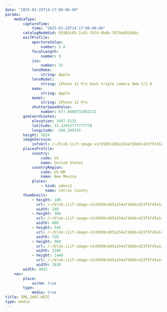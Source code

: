 ```yaml
---
date: "2025-03-29T14:17:00-06:00"
params:
    mediaType:
        captureTime:
            time: "2025-03-29T14:17:00-06:00"
        catalogNodeUid: 01983c85-1c93-7b74-9b4b-7679a892dddc
        exifProfile:
            apertureValue:
                number: 2.8
            focalLength:
                number: 9
            iso:
                number: 32
            lensMake:
                string: Apple
            lensModel:
                string: iPhone 13 Pro back triple camera 9mm f/2.8
            make:
                string: Apple
            model:
                string: iPhone 13 Pro
            shutterSpeedValue:
                number: 677.0480732483211
        geoCoordinates:
            elevation: 1697.8125
            latitude: 33.22652777777778
            longitude: -108.269325
        height: 3024
        imageService:
            infoUrl: /~/blob-iiif-image-v3/b509cdd5a154af1b66c423f5f45a143b743adf650230637f4b0e3100cef58444/info.json
        placesProfile:
            country:
                code: US
                name: United States
            countryRegion:
                code: US-NM
                name: New Mexico
            places:
                - kind: admin2
                  name: Catron County
        thumbnails:
            - height: 180
              url: /~/blob-iiif-image-v3/b509cdd5a154af1b66c423f5f45a143b743adf650230637f4b0e3100cef58444/full/240%2C180/0/default.jpg
              width: 240
            - height: 360
              url: /~/blob-iiif-image-v3/b509cdd5a154af1b66c423f5f45a143b743adf650230637f4b0e3100cef58444/full/480%2C360/0/default.jpg
              width: 480
            - height: 540
              url: /~/blob-iiif-image-v3/b509cdd5a154af1b66c423f5f45a143b743adf650230637f4b0e3100cef58444/full/720%2C540/0/default.jpg
              width: 720
            - height: 960
              url: /~/blob-iiif-image-v3/b509cdd5a154af1b66c423f5f45a143b743adf650230637f4b0e3100cef58444/full/1280%2C960/0/default.jpg
              width: 1280
            - height: 1440
              url: /~/blob-iiif-image-v3/b509cdd5a154af1b66c423f5f45a143b743adf650230637f4b0e3100cef58444/full/1920%2C1440/0/default.jpg
              width: 1920
        width: 4032
    nav:
        place:
            us/nm: true
        type:
            media: true
title: IMG_2407.HEIC
type: media
---
```

